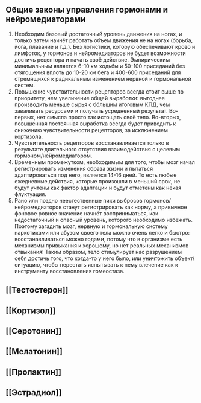 ## Общие законы управления гормонами и нейромедиаторами

1. Необходим базовый достаточный уровень движения на ногах, и только затем начнёт работать объем движения не на ногах (борьба, йога, плавание и т.д.). Без логистики, которую обеспечивают крово и лимфоток, у гормонов и нейромедиаторов не будет возможности достичь рецептора и начать своё действие. Эмпирическим минимальным является 6-10 км ходьбы и 50-100 приседаний без отягощения вплоть до 10-20 км бега и 400-600 приседаний для стремящихся к радикальным изменением нервной и гормональной систем.
2. Повышение чувствительности рецепторов всегда стоит выше по приоритету, чем увеличение общей выработки: выгоднее производить меньше сырья с бóльшим итоговым КПД, чем заваливать ресурсами и получать усредненный результат. Во-первых, нет смысла просто так истощать своё тело. Во-вторых, повышенная постоянная выработка всегда будет приводить к снижению чувствительности рецепторов, за исключением кортизола. 
3. Чувствительность рецепторов восстанавливается только в результате длительного отсутствия взаимодействия с целевым гормоном/нейромедиатором. 
4. Временным промежутком, необходимым для того, чтобы мозг начал регистрировать изменения образа жизни и пытаться адаптироваться под него, является 14-16 дней. То есть любые ежедневные действия, которые произошли в меньший срок, не будут учтены как фактор адаптации и будут отметены как некая флуктуация.
5. Рано или поздно неестественные пики выбросов гормонов/нейромедиаторов станут регистрировать как норму, а привычное фоновое ровное значение начнёт восприниматься, как недостаточный и опасный уровень, которого необходимо избежать. Поэтому загадить мозг, нервную и гормональную систему наркотиками или абузом своего тела можно очень легко и быстро: восстанавливаться можно годами, потому что в организме есть механизмы привыкания к хорошему, но нет реальных механизмов отвыкания! Таким образом, тело стимулирует нас разрушением себя достичь того, что когда-то у него было, или уничтожить объект/ситуацию, чтобы перестать испытывать к нему влечение как к инструменту восстановления гомеостаза.
## [[Тестостерон]]
## [[Кортизол]]

## [[Серотонин]]
## [[Мелатонин]]

## [[Пролактин]]

## [[Эстрадиол]]
